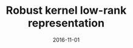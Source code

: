---
title: "Robust kernel low-rank representation"
collection: publications
permalink: /publication/Robust
date: 2016-11-01
venue: "IEEE transactions on neural networks and learning systems"
city: "GuangZhou"
state: ""
thumbnail: "masktrack.png"
teaser : masktrack.jpg
authors: "Shijie Xiao, Mingkui Tan, Dong Xu, Zhao Yang Dong"
bibtex: Robust.txt
uri: 
arxiv: https://ieeexplore.ieee.org/abstract/document/7283631
project: 
source:
poster: 
data:
---